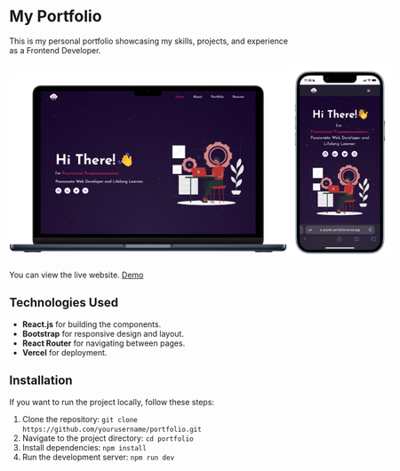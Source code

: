 # My Portfolio 

This is my personal portfolio showcasing my skills, projects, and experience as a Frontend Developer.

<div style="display: flex; align-items: center; justify-content: space-around;">
  <img align="center" src="https://github.com/boomieindahouse/prawit-portfolio/blob/main/images/readme-img.png?raw=true" alt="Alt Text" style="width: 500px; height: auto;" />
  <img align="center" src="https://github.com/boomieindahouse/prawit-portfolio/blob/main/images/readme-img2.png?raw=true" alt="Alt Text" style="width: 190px; height: auto;" />
</div>

You can view the live website. [Demo](https://boomieindahouse.vercel.app)

## Technologies Used
- **React.js** for building the components.
- **Bootstrap** for responsive design and layout.
- **React Router** for navigating between pages.
- **Vercel** for deployment.

## Installation
If you want to run the project locally, follow these steps:
1. Clone the repository:
   `git clone https://github.com/yourusername/portfolio.git`
2. Navigate to the project directory:
   `cd portfolio`
3. Install dependencies:
   `npm install`
4. Run the development server:
   `npm run dev`

